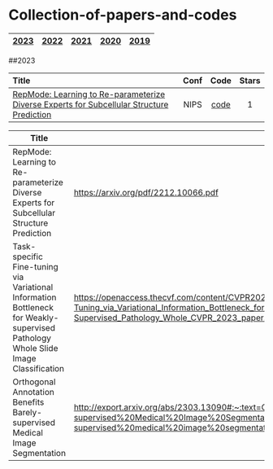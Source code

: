 # Collection-of-papers-and-codes
| [2023](#2023) | [2022](#2022) | [2021](#2021) | [2020](#2020) | [2019](#2019) | 
|:-------:|:-------:|:-------:|:-------:|:-------:|

##2023

| Title | Conf | Code | Stars |
|:--------|:--------:|:--------:|:--------:|
| [RepMode: Learning to Re-parameterize Diverse Experts for Subcellular Structure Prediction](https://arxiv.org/pdf/2212.10066.pdf) | NIPS | [code](https://github.com/Correr-Zhou/RepMode) | 1 | 

|    Title    |   Paper   |   Code   |
|    ---      |    ---    |   ---    |
| RepMode: Learning to Re-parameterize Diverse Experts for Subcellular Structure Prediction | https://arxiv.org/pdf/2212.10066.pdf | https://github.com/Correr-Zhou/RepMode |
| Task-specific Fine-tuning via Variational Information Bottleneck for Weakly-supervised Pathology Whole Slide Image Classification | https://openaccess.thecvf.com/content/CVPR2023/html/Li_Task-Specific_Fine-Tuning_via_Variational_Information_Bottleneck_for_Weakly-Supervised_Pathology_Whole_CVPR_2023_paper.html | https://github.com/invoker-LL/WSI-finetuning |
| Orthogonal Annotation Benefits Barely-supervised Medical Image Segmentation |http://export.arxiv.org/abs/2303.13090#:~:text=Orthogonal%20Annotation%20Benefits%20Barely-supervised%20Medical%20Image%20Segmentation%20Heng,the%20performance%20of%203D%20semi-supervised%20medical%20image%20segmentation.  | https://github.com/HengCai-NJU/DeSCO |

